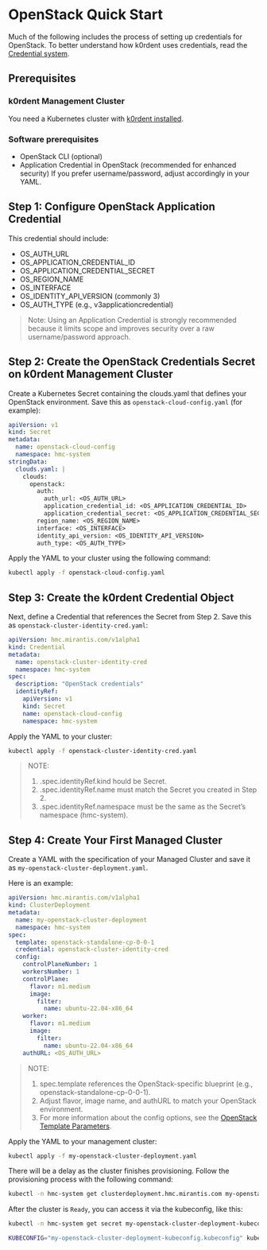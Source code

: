 # OpenStack Quick Start

Much of the following includes the process of setting up credentials for OpenStack.
To better understand how k0rdent uses credentials, read the
[Credential system](../credential/main.md).

## Prerequisites

### k0rdent Management Cluster

You need a Kubernetes cluster with [k0rdent installed](installation.md).

### Software prerequisites

- OpenStack CLI (optional)
- Application Credential in OpenStack (recommended for enhanced security)
    If you prefer username/password, adjust accordingly in your YAML.

## Step 1: Configure OpenStack Application Credential

This credential should include:

- OS_AUTH_URL
- OS_APPLICATION_CREDENTIAL_ID
- OS_APPLICATION_CREDENTIAL_SECRET
- OS_REGION_NAME
- OS_INTERFACE
- OS_IDENTITY_API_VERSION (commonly 3)
- OS_AUTH_TYPE (e.g., v3applicationcredential)

> Note: Using an Application Credential is strongly recommended because it limits scope and improves security over a raw username/password approach.

## Step 2: Create the OpenStack Credentials Secret on k0rdent Management Cluster

Create a Kubernetes Secret containing the clouds.yaml that defines your OpenStack environment. Save this as `openstack-cloud-config.yaml` (for example):

```yaml
apiVersion: v1
kind: Secret
metadata:
  name: openstack-cloud-config
  namespace: hmc-system
stringData:
  clouds.yaml: |
    clouds:
      openstack:
        auth:
          auth_url: <OS_AUTH_URL>
          application_credential_id: <OS_APPLICATION_CREDENTIAL_ID>
          application_credential_secret: <OS_APPLICATION_CREDENTIAL_SECRET>
        region_name: <OS_REGION_NAME>
        interface: <OS_INTERFACE>
        identity_api_version: <OS_IDENTITY_API_VERSION>
        auth_type: <OS_AUTH_TYPE>
```

Apply the YAML to your cluster using the following command:

```bash
kubectl apply -f openstack-cloud-config.yaml
```

## Step 3: Create the k0rdent Credential Object

Next, define a Credential that references the Secret from Step 2.
Save this as `openstack-cluster-identity-cred.yaml`:

```yaml
apiVersion: hmc.mirantis.com/v1alpha1
kind: Credential
metadata:
  name: openstack-cluster-identity-cred
  namespace: hmc-system
spec:
  description: "OpenStack credentials"
  identityRef:
    apiVersion: v1
    kind: Secret
    name: openstack-cloud-config
    namespace: hmc-system
```

Apply the YAML to your cluster:

```bash
kubectl apply -f openstack-cluster-identity-cred.yaml
```

> NOTE:
> 1. .spec.identityRef.kind hould be Secret.
> 2. .spec.identityRef.name must match the Secret you created in Step 2.
> 3. .spec.identityRef.namespace must be the same as the Secret’s namespace (hmc-system).

## Step 4: Create Your First Managed Cluster

Create a YAML with the specification of your Managed Cluster and save it as
`my-openstack-cluster-deployment.yaml`.

Here is an example:

```yaml
apiVersion: hmc.mirantis.com/v1alpha1
kind: ClusterDeployment
metadata:
  name: my-openstack-cluster-deployment
  namespace: hmc-system
spec:
  template: openstack-standalone-cp-0-0-1
  credential: openstack-cluster-identity-cred
  config:
    controlPlaneNumber: 1
    workersNumber: 1
    controlPlane:
      flavor: m1.medium
      image:
        filter:
          name: ubuntu-22.04-x86_64
    worker:
      flavor: m1.medium
      image:
        filter:
          name: ubuntu-22.04-x86_64
    authURL: <OS_AUTH_URL>
```

> NOTE:
> 1. spec.template references the OpenStack-specific blueprint (e.g., openstack-standalone-cp-0-0-1).
> 2. Adjust flavor, image name, and authURL to match your OpenStack environment.
> 3. For more information about the config options, see the [OpenStack Template Parameters](../clustertemplates/openstack/template-parameters.md).

Apply the YAML to your management cluster:

```bash
kubectl apply -f my-openstack-cluster-deployment.yaml
```

There will be a delay as the cluster finishes provisioning. Follow the
provisioning process with the following command:

```bash
kubectl -n hmc-system get clusterdeployment.hmc.mirantis.com my-openstack-cluster-deployment --watch
```

After the cluster is `Ready`, you can access it via the kubeconfig, like this:

```bash
kubectl -n hmc-system get secret my-openstack-cluster-deployment-kubeconfig -o jsonpath='{.data.value>' | base64 -d > my-openstack-cluster-deployment-kubeconfig.kubeconfig
```

```bash
KUBECONFIG="my-openstack-cluster-deployment-kubeconfig.kubeconfig" kubectl get pods -A
```
